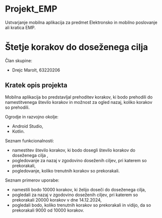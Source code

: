 # Projekt_EMP
Ustvarjanje mobilna aplikacija za predmet Elektronsko in mobilno poslovanje ali kratica EMP.

# **Štetje korakov do doseženega cilja**

Član skupine:
- Drejc Marolt, 63220206

## Kratek opis projekta

Mobilna aplikacija bo predstavljal prehoditev korakov, ki bodo prehodili do namestitvenega število korakov in možnost za ogled nazaj, koliko korakov so prehodili.

Ogrodje in razvojno okolje:
- Android Studio,
- Kotlin.

Seznam funkcionalnosti:
- namestitev število korakov, ki bodo dosegli število korakov do doseženega cilja ,
- pogledovanje za nazaj v zgodovino doseženih ciljev, pri katerem so prekorakali,
- pogledovanje, koliko trenutnih korakov so prekorakali.

Seznam primerov uporabe:
- namestili bodo 10000 korakov, ki želijo doseči do doseženega cilja,
- pogledali za nazaj v zgodovino doseženih ciljev, pri katerem so prekorakali 20000 korakov v dne 14.12.2024,
- pogledali bodo, koliko trenutnih korakov so prekorakali in vidijo, da so prekorakali 9000 od 10000 korakov.

